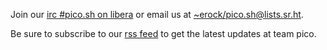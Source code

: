 Join our [irc #pico.sh on libera](https://web.libera.chat/#pico.sh) or email us
at
[~erock/pico.sh@lists.sr.ht](mailto:~erock/pico.sh@lists.sr.ht).

Be sure to subscribe to our [rss feed](/rss) to get the latest updates at team
pico.
